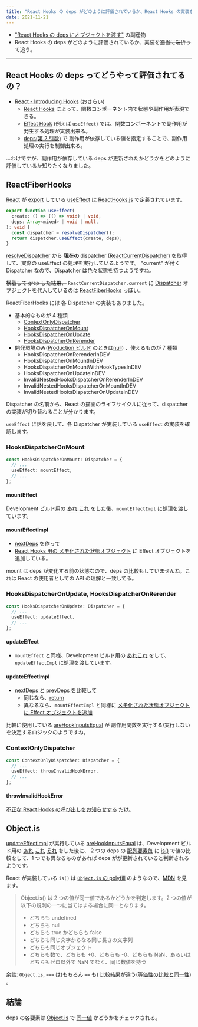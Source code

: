 ```yaml
---
title: "React Hooks の deps がどのように評価されているか、React Hooks の実装を読んで知る"
date: 2021-11-21
---
```


- ["React Hooks の deps にオブジェクトを渡す"](./use-object-as-react-hooks-deps) の副産物
- React Hooks の deps がどのように評価されているか、実装を~~適当に端折って~~追う。

---

## React Hooks の deps ってどうやって評価されてるの？

- [React - Introducing Hooks](https://ja.reactjs.org/docs/hooks-intro.html) (おさらい)
  - [React Hooks](https://ja.reactjs.org/docs/hooks-overview.html) によって、関数コンポーネント内で状態や副作用が表現できる。
  - [Effect Hook](https://ja.reactjs.org/docs/hooks-overview.html#effect-hook) (例えば `useEffect`) では、関数コンポーネントで副作用が発生する処理が実装出来る。
  - [deps(第 2 引数)](https://ja.reactjs.org/docs/hooks-reference.html#conditionally-firing-an-effect) で 副作用が依存している値を指定することで、副作用処理の実行を制御出来る。

...わけですが、副作用が依存している deps が更新されたかどうかをどのように評価しているか知りたくなりました。

## ReactFiberHooks

[React](https://github.com/facebook/react/blob/v17.0.2/packages/react/package.json#L22) が [export](https://github.com/facebook/react/blob/v17.0.2/packages/react/index.js#L50) している [useEffect](https://github.com/facebook/react/blob/v17.0.2/packages/react/src/React.js#L39) は [ReactHooks.js](https://github.com/facebook/react/blob/v17.0.2/packages/react/src/ReactHooks.js#L101) で定義されています。

```ts
export function useEffect(
  create: () => (() => void) | void,
  deps: Array<mixed> | void | null,
): void {
  const dispatcher = resolveDispatcher();
  return dispatcher.useEffect(create, deps);
}
```

[resolveDispatcher](https://github.com/facebook/react/blob/v17.0.2/packages/react/src/ReactHooks.js#L25) から [**現在の**](https://github.com/facebook/react/blob/v17.0.2/packages/react/src/ReactHooks.js#L26) dispatcher ([ReactCurrentDispatcher](https://github.com/facebook/react/blob/v17.0.2/packages/react/src/ReactCurrentDispatcher.js)) を取得して、実際の useEffect の処理を実行しているようです。
"current" が付く Dispatcher なので、Dispatcher は色々状態を持つようですね。

~~横着して grep した結果、~~ `ReactCurrentDispatcher.current` に [Dispatcher](https://github.com/facebook/react/blob/v17.0.2/packages/react-reconciler/src/ReactInternalTypes.js#L260) オブジェクトを代入しているのは [ReactFiberHooks](https://github.com/facebook/react/blob/v17.0.2/packages/react-reconciler/src/ReactFiberHooks.new.js) っぽい。

ReactFiberHooks には 各 Dispatcher の実装もありました。

- 基本的なものが 4 種類
  - [ContextOnlyDispatcher](https://github.com/facebook/react/blob/v17.0.2/packages/react-reconciler/src/ReactFiberHooks.new.js#L1796)
  - [HooksDispatcherOnMount](https://github.com/facebook/react/blob/v17.0.2/packages/react-reconciler/src/ReactFiberHooks.new.js#L1817)
  - [HooksDispatcherOnUpdate](https://github.com/facebook/react/blob/v17.0.2/packages/react-reconciler/src/ReactFiberHooks.new.js#L1838)
  - [HooksDispatcherOnRerender](https://github.com/facebook/react/blob/v17.0.2/packages/react-reconciler/src/ReactFiberHooks.new.js#L1859)
- 開発環境のみ([Production ビルド](https://github.com/facebook/react/blob/v17.0.2/scripts/rollup/build.js#L399) のときは[null](https://github.com/facebook/react/blob/v17.0.2/packages/react-reconciler/src/ReactFiberHooks.new.js#L1880-L1886)) 、使えるものが 7 種類
  - HooksDispatcherOnRerenderInDEV
  - HooksDispatcherOnMountInDEV
  - HooksDispatcherOnMountWithHookTypesInDEV
  - HooksDispatcherOnUpdateInDEV
  - InvalidNestedHooksDispatcherOnRerenderInDEV
  - InvalidNestedHooksDispatcherOnMountInDEV
  - InvalidNestedHooksDispatcherOnUpdateInDEV

Dispatcher の名前から、React の描画のライフサイクルに従って、dispatcher の実装が切り替わることが分かります。

`useEffect` に話を戻して、各 Dispatcher が実装している `useEffect` の実装を確認します。

### HooksDispatcherOnMount

```ts
const HooksDispatcherOnMount: Dispatcher = {
  // ...
  useEffect: mountEffect,
  // ...
};
```

#### mountEffect

Development ビルド用の [あれ](https://github.com/facebook/react/blob/v17.0.2/packages/react-reconciler/src/ReactFiberHooks.new.js#L1249) [これ](https://github.com/facebook/react/blob/v17.0.2/packages/react-reconciler/src/ReactFiberHooks.new.js#L1256) をした後、`mountEffectImpl` に処理を渡しています。

#### mountEffectImpl

- [nextDeps](https://github.com/facebook/react/blob/v17.0.2/packages/react-reconciler/src/ReactFiberHooks.new.js#L1208) を作って
- [React Hooks 用の メモ化された状態オブジェクト](https://github.com/facebook/react/blob/v17.0.2/packages/react-reconciler/src/ReactFiberHooks.new.js#L1210) に Effect オブジェクトを追加している。

mount は deps が変化する前の状態なので、deps の比較もしていませんね。これは React の使用者としての API の理解と一致してる。

### HooksDispatcherOnUpdate, HooksDispatcherOnRerender

```ts
const HooksDispatcherOnUpdate: Dispatcher = {
  // ...
  useEffect: updateEffect,
  // ...
};
```

#### updateEffect

- `mountEffect` と同様、Development ビルド用の [あれこれ](https://github.com/facebook/react/blob/v17.0.2/packages/react-reconciler/src/ReactFiberHooks.new.js#L1277) をして、`updateEffectImpl` に処理を渡しています。

#### updateEffectImpl

- [nextDeps と prevDeps を比較して](https://github.com/facebook/react/blob/v17.0.2/packages/react-reconciler/src/ReactFiberHooks.new.js#L1228)
  - 同じなら、[return](https://github.com/facebook/react/blob/v17.0.2/packages/react-reconciler/src/ReactFiberHooks.new.js#L1230)
  - 異なるなら、`mountEffectImpl` と同様に [メモ化された状態オブジェクト に Effect オブジェクトを追加](https://github.com/facebook/react/blob/v17.0.2/packages/react-reconciler/src/ReactFiberHooks.new.js#L1237)

比較に使用している [areHookInputsEqual](https://github.com/facebook/react/blob/v17.0.2/packages/react-reconciler/src/ReactFiberHooks.new.js#L1228) が 副作用関数を実行する/実行しないを決定するロジックのようですね。

### ContextOnlyDispatcher

```ts
const ContextOnlyDispatcher: Dispatcher = {
  // ...
  useEffect: throwInvalidHookError,
  // ...
};
```

#### throwInvalidHookError

[不正な React Hooks の呼び出しをお知らせする](https://github.com/facebook/react/blob/v17.0.2/packages/react-reconciler/src/ReactFiberHooks.new.js#L287-L297) だけ。

## Object.is

[updateEffectImpl](https://github.com/facebook/react/blob/v17.0.2/packages/react-reconciler/src/ReactFiberHooks.new.js#L1218) が実行している [areHookInputsEqual](https://github.com/facebook/react/blob/v17.0.2/packages/react-reconciler/src/ReactFiberHooks.new.js#L299) は、Development ビルド用の [あれ](https://github.com/facebook/react/blob/v17.0.2/packages/react-reconciler/src/ReactFiberHooks.new.js#L303) [これ](https://github.com/facebook/react/blob/v17.0.2/packages/react-reconciler/src/ReactFiberHooks.new.js#L311) [それ](https://github.com/facebook/react/blob/v17.0.2/packages/react-reconciler/src/ReactFiberHooks.new.js#L322) をした後に、
2 つの deps の [配列要素毎](https://github.com/facebook/react/blob/v17.0.2/packages/react-reconciler/src/ReactFiberHooks.new.js#L338) に [is()](https://github.com/facebook/react/blob/v17.0.2/packages/shared/objectIs.js) で値の比較をして、1 つでも異なるものがあれば deps がが更新されていると判断されるようです。

React が実装している `is()` は [`Object.is` の polyfill](https://github.com/facebook/react/blob/v17.0.2/packages/shared/objectIs.js#L11) のようなので、[MDN](https://developer.mozilla.org/en-US/docs/Web/JavaScript/Reference/Global_Objects/Object/is) を見ます。

> Object.is() は 2 つの値が同一値であるかどうかを判定します。2 つの値が以下の規則の一つに当てはまる場合に同一となります。
>
> - どちらも undefined
> - どちらも null
> - どちらも true かどちらも false
> - どちらも同じ文字からなる同じ長さの文字列
> - どちらも同じオブジェクト
> - どちらも数で、どちらも +0、どちらも -0、どちらも NaN、あるいはどちらもゼロ以外で NaN でなく、同じ数値を持つ

余談: `Object.is`, `===` は(もちろん `==` も) 比較結果が違う([等価性の比較と同一性](https://developer.mozilla.org/ja/docs/Web/JavaScript/Equality_comparisons_and_sameness)) 。

## 結論

deps の各要素は [Object.is](https://developer.mozilla.org/ja/docs/Web/JavaScript/Reference/Global_Objects/Object/is) で [同一値](https://developer.mozilla.org/ja/docs/Web/JavaScript/Equality_comparisons_and_sameness#same-value_equality) かどうかをチェックされる。
